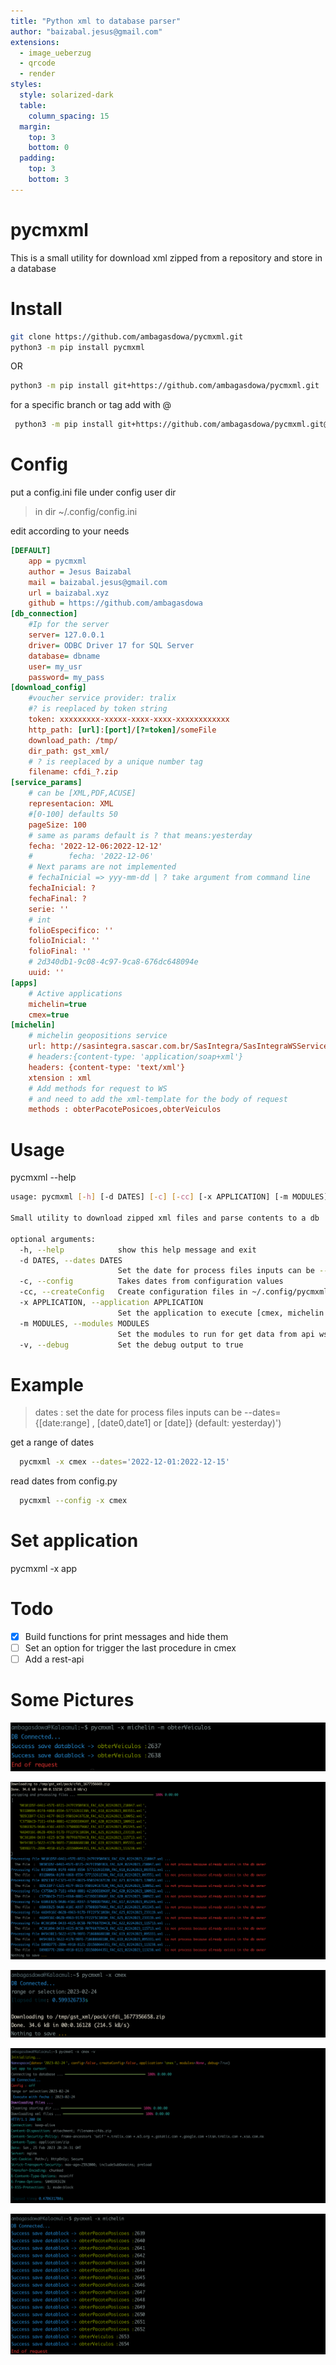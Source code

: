 ```yaml
---
title: "Python xml to database parser"
author: "baizabal.jesus@gmail.com"
extensions:
  - image_ueberzug
  - qrcode
  - render
styles:
  style: solarized-dark
  table:
    column_spacing: 15
  margin:
    top: 3
    bottom: 0
  padding:
    top: 3
    bottom: 3
---
```


# pycmxml

This is a small utility for download xml zipped from a repository and store in a database

# Install

```bash
git clone https://github.com/ambagasdowa/pycmxml.git
python3 -m pip install pycmxml
```

OR

```bash
python3 -m pip install git+https://github.com/ambagasdowa/pycmxml.git
```

for a specific branch or tag add with @

```bash
 python3 -m pip install git+https://github.com/ambagasdowa/pycmxml.git@v3.1.4
```

# Config

put a config.ini file under config user dir

> in dir ~/.config/config.ini

edit according to your needs

```ini
[DEFAULT]
    app = pycmxml
    author = Jesus Baizabal
    mail = baizabal.jesus@gmail.com
    url = baizabal.xyz
    github = https://github.com/ambagasdowa
[db_connection]
    #Ip for the server
    server= 127.0.0.1
    driver= ODBC Driver 17 for SQL Server
    database= dbname
    user= my_usr
    password= my_pass
[download_config]
    #voucher service provider: tralix
    #? is reeplaced by token string
    token: xxxxxxxxx-xxxxx-xxxx-xxxx-xxxxxxxxxxxx
    http_path: [url]:[port]/[?=token]/someFile
    download_path: /tmp/
    dir_path: gst_xml/
    # ? is reeplaced by a unique number tag
    filename: cfdi_?.zip
[service_params]
    # can be [XML,PDF,ACUSE]
    representacion: XML
    #[0-100] defaults 50
    pageSize: 100
    # same as params default is ? that means:yesterday
    fecha: '2022-12-06:2022-12-12'
    #        fecha: '2022-12-06'
    # Next params are not implemented
    # fechaInicial => yyy-mm-dd | ? take argument from command line
    fechaInicial: ?
    fechaFinal: ?
    serie: ''
    # int
    folioEspecifico: ''
    folioInicial: ''
    folioFinal: ''
    # 2d340db1-9c08-4c97-9ca8-676dc648094e
    uuid: ''
[apps]
    # Active applications
    michelin=true
    cmex=true
[michelin]
    # michelin geopositions service
    url: http://sasintegra.sascar.com.br/SasIntegra/SasIntegraWSService?wsdl
    # headers:{content-type: 'application/soap+xml'}
    headers: {content-type: 'text/xml'}
    xtension : xml
    # Add methods for request to WS
    # and need to add the xml-template for the body of request
    methods : obterPacotePosicoes,obterVeiculos

```

# Usage

pycmxml --help

```bash
usage: pycmxml [-h] [-d DATES] [-c] [-cc] [-x APPLICATION] [-m MODULES] [-v]

Small utility to download zipped xml files and parse contents to a db

optional arguments:
  -h, --help            show this help message and exit
  -d DATES, --dates DATES
                        Set the date for process files inputs can be --dates={[date:range] , [date0,date1] or [date]} (default: yesterday)
  -c, --config          Takes dates from configuration values
  -cc, --createConfig   Create configuration files in ~/.config/pycmxml/config.ini
  -x APPLICATION, --application APPLICATION
                        Set the application to execute [cmex, michelin ]
  -m MODULES, --modules MODULES
                        Set the modules to run for get data from api ws , use whith --application params, and get entry as module1,module2,...
  -v, --debug           Set the debug output to true
```

# Example

> dates : set the date for process files inputs can be --dates={[date:range] , [date0,date1] or [date]} (default: yesterday)')

get a range of dates

```bash
  pycmxml -x cmex --dates='2022-12-01:2022-12-15'
```

read dates from config.py

```bash
  pycmxml --config -x cmex
```

# Set application

pycmxml -x app

# Todo

- [x] Build functions for print messages and hide them
- [ ] Set an option for trigger the last procedure in cmex
- [ ] Add a rest-api

# Some Pictures

![5](img/pycmxml_get_soap.png "get a soap response")

![download](img/pycmxml_download_files.png "download zipped xml files")

![7](img/pycmxml_get_zipped_xml.png "procces xml files")

![verbose](img/pycmxml_get_zipped_xml_verbose.png "verbose output")

![proccess xml files ](img/pycmxml_save_and_proccess_soap_response.png "save and procces xml")
